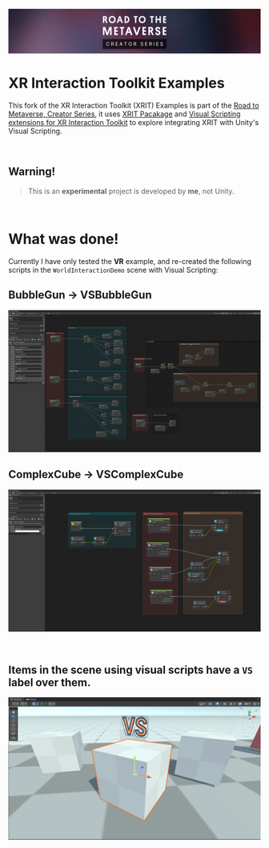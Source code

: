 ![R2MV](README/Banner.png)

# XR Interaction Toolkit Examples

This fork of the XR Interaction Toolkit (XRIT) Examples is part of the [Road to Metaverse, Creator Series](https://create.unity.com/road-to-metaverse), it uses [XRIT Pacakage](https://docs.unity3d.com/Packages/com.unity.xr.interaction.toolkit@latest) and [Visual Scripting extensions for XR Interaction Toolkit](https://github.com/jeromemaurey/VisualScripring.Extensions.XRIT) to explore integrating XRIT with Unity's Visual Scripting.

<br>

## Warning!
> This is an **experimental** project is developed by **me**, not Unity.

<br>

# What was done!
Currently I have only tested the **VR** example, and re-created the following scripts in the `WorldInteractionDemo` scene with Visual Scripting:

## BubbleGun -> VSBubbleGun

![Bubble Gun Graph](README/VSBubbleGun.png)

## ComplexCube -> VSComplexCube

![Complex Cube Graph](README/VSComplexCube.png)

<br>

## Items in the scene using visual scripts have a `VS` label over them.

![VS Label](README/VSLabel.png)